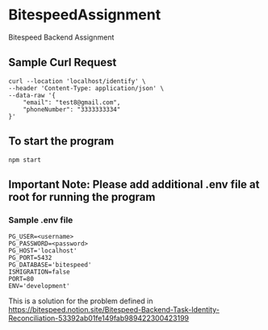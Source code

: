 # BitespeedAssignment
Bitespeed Backend Assignment

## Sample Curl Request 

```
curl --location 'localhost/identify' \
--header 'Content-Type: application/json' \
--data-raw '{
	"email": "test8@gmail.com",
	"phoneNumber": "3333333334"
}'
```

## To start the program 
```
npm start 
```

## Important Note: Please add additional .env file at root for running the program 
### Sample .env file 

```
PG_USER=<username>
PG_PASSWORD=<password>
PG_HOST='localhost'
PG_PORT=5432
PG_DATABASE='bitespeed'
ISMIGRATION=false
PORT=80
ENV='development'
```

This is a solution for the problem defined in 
https://bitespeed.notion.site/Bitespeed-Backend-Task-Identity-Reconciliation-53392ab01fe149fab989422300423199

